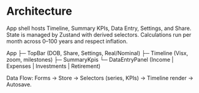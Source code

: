 # Architecture

App shell hosts Timeline, Summary KPIs, Data Entry, Settings, and Share. State is managed by Zustand with derived selectors. Calculations run per month across 0–100 years and respect inflation.

App
├─ TopBar (DOB, Share, Settings, Real/Nominal)
├─ Timeline (Visx, zoom, milestones)
├─ SummaryKpis
└─ DataEntryPanel (Income | Expenses | Investments | Retirement)

Data Flow: Forms → Store → Selectors (series, KPIs) → Timeline render → Autosave.
